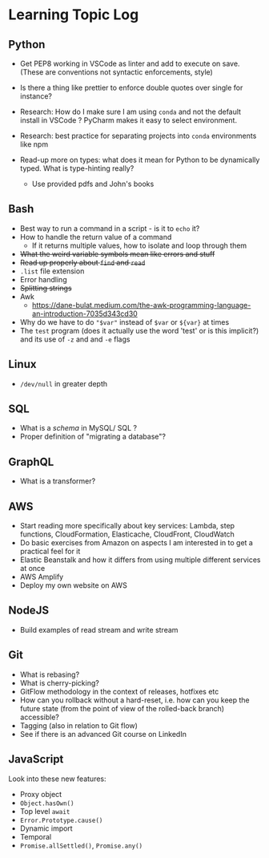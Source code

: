 # Learning Topic Log

## Python

- Get PEP8 working in VSCode as linter and add to execute on save. (These are conventions not syntactic enforcements, style)

- Is there a thing like prettier to enforce double quotes over single for instance?

- Research: How do I make sure I am using `conda` and not the default install in VSCode ? PyCharm makes it easy to select environment.

- Research: best practice for separating projects into `conda` environments like npm

- Read-up more on types: what does it mean for Python to be dynamically typed. What is type-hinting really?
  - Use provided pdfs and John's books

## Bash

- Best way to run a command in a script - is it to `echo` it?
- How to handle the return value of a command
  - If it returns multiple values, how to isolate and loop through them
- ~~What the weird variable symbols mean like errors and stuff~~
- ~~Read up properly about `find` and `read`~~
- `.list` file extension
- Error handling
- ~~Splitting strings~~
- Awk
  - https://dane-bulat.medium.com/the-awk-programming-language-an-introduction-7035d343cd30
- Why do we have to do `"$var"` instead of `$var` or `${var}` at times
- The `test` program (does it actually use the word 'test' or is this implicit?) and its use of `-z` and and `-e` flags

## Linux

- `/dev/null` in greater depth

## SQL

- What is a _schema_ in MySQL/ SQL ?
- Proper definition of "migrating a database"?

## GraphQL

- What is a transformer?

## AWS

- Start reading more specifically about key services: Lambda, step functions, CloudFormation, Elasticache, CloudFront, CloudWatch
- Do basic exercises from Amazon on aspects I am interested in to get a practical feel for it
- Elastic Beanstalk and how it differs from using multiple different services at once
- AWS Amplify
- Deploy my own website on AWS

## NodeJS

- Build examples of read stream and write stream

## Git

- What is rebasing?
- What is cherry-picking?
- GitFlow methodology in the context of releases, hotfixes etc
- How can you rollback without a hard-reset, i.e. how can you keep the future state (from the point of view of the rolled-back branch) accessible?
- Tagging (also in relation to Git flow)
- See if there is an advanced Git course on LinkedIn

## JavaScript

Look into these new features:

- Proxy object
- `Object.hasOwn()`
- Top level `await`
- `Error.Prototype.cause()`
- Dynamic import
- Temporal
- `Promise.allSettled()`, `Promise.any()`
